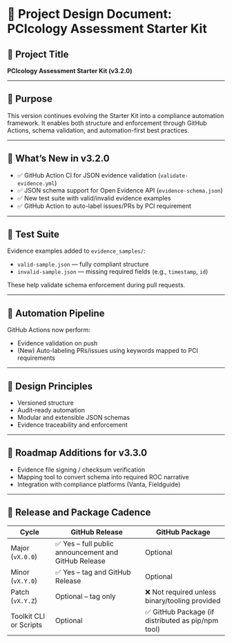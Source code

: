 # 📐 Project Design Document: PCIcology Assessment Starter Kit

## 🔖 Project Title
**PCIcology Assessment Starter Kit (v3.2.0)**

---

## 🎯 Purpose

This version continues evolving the Starter Kit into a compliance automation framework. It enables both structure and enforcement through GitHub Actions, schema validation, and automation-first best practices.

---

## 🚀 What’s New in v3.2.0

- ✅ GitHub Action CI for JSON evidence validation (`validate-evidence.yml`)
- ✅ JSON schema support for Open Evidence API (`evidence-schema.json`)
- ✅ New test suite with valid/invalid evidence examples
- ✅ GitHub Action to auto-label issues/PRs by PCI requirement

---

## 🧪 Test Suite

Evidence examples added to `evidence_samples/`:

- `valid-sample.json` — fully compliant structure
- `invalid-sample.json` — missing required fields (e.g., `timestamp`, `id`)

These help validate schema enforcement during pull requests.

---

## 🤖 Automation Pipeline

GitHub Actions now perform:

- Evidence validation on push
- (New) Auto-labeling PRs/issues using keywords mapped to PCI requirements

---

## 🧠 Design Principles

- Versioned structure
- Audit-ready automation
- Modular and extensible JSON schemas
- Evidence traceability and enforcement

---

## 📁 Roadmap Additions for v3.3.0

- Evidence file signing / checksum verification
- Mapping tool to convert schema into required ROC narrative
- Integration with compliance platforms (Vanta, Fieldguide)

---

## 🚀 Release and Package Cadence

| Cycle | GitHub Release | GitHub Package |
|-------|----------------|----------------|
| Major (`vX.0.0`) | ✅ Yes – full public announcement and GitHub Release | Optional |
| Minor (`vX.Y.0`) | ✅ Yes – tag and GitHub Release | Optional |
| Patch (`vX.Y.Z`) | Optional – tag only | ❌ Not required unless binary/tooling provided |
| Toolkit CLI or Scripts | Optional | ✅ GitHub Package (if distributed as pip/npm tool) |
